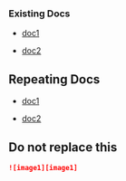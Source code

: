 ### Existing Docs

- [doc1](doc1.md)

- [doc2](./doc2.md)

## Repeating Docs

- [doc1](doc1.md)

- [doc2](./doc2.md)

## Do not replace this

```md
![image1][image1]
```